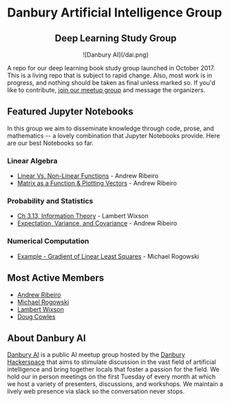 # Danbury Artificial Intelligence Group
<div style="text-align:center">
<h2>Deep Learning Study Group</h2>
![Danbury AI](/dai.png)
</div>

A repo for our deep learning book study group launched in October 2017. This is a living repo that is subject to rapid change. Also, most work is in progress, and nothing should be taken as final unless marked so. If you'd like to contribute, [join our meetup group]((https://www.meetup.com/DanburyAI/)) and message the organizers.

## Featured Jupyter Notebooks
In this group we aim to disseminate knowledge through code, prose, and mathematics -- a lovely combination that Jupyter Notebooks provide. Here are our best Notebooks so far.
### Linear Algebra
* [Linear Vs. Non-Linear Functions](/Notebooks/MemberNBS/LinearAlgebra/Linear%20Vs.%20Non-Linear%20Functions.ipynb) - Andrew Ribeiro
* [Matrix as a Function & Plotting Vectors](/Notebooks/MemberNBS/LinearAlgebra/Matrix%20as%20a%20Function%20%26%20Plotting%20Vectors.ipynb) - Andrew Ribeiro

### Probability and Statistics
* [Ch 3.13, Information Theory](/Notebooks/MemberNBS/ProbabilityAndStats/3_13_information_theory.ipynb) - Lambert Wixson
* [Expectation, Variance, and Covariance](/Notebooks/MemberNBS/ProbabilityAndStats/Expectation%2C%20Variance%2C%20and%20Covariance.ipynb) - Andrew Ribeiro

### Numerical Computation
* [Example - Gradient of Linear Least Squares](/Notebooks/MemberNBS/NumericalComputation/Example%20-%20Gradient%20of%20Linear%20Least%20Squares.ipynb) - Michael Rogowski

## Most Active Members
* [Andrew Ribeiro](http://andrewrib.com/)
* [Michael Rogowski](https://www.linkedin.com/in/michael-rogowski-23998495/)
* [Lambert Wixson](https://www.linkedin.com/in/lambert-wixson-57b567/)
* [Doug Cowles](https://www.linkedin.com/in/douglascowles/)

## About Danbury AI
[Danbury AI](https://www.meetup.com/DanburyAI/) is a public AI meetup group hosted by the [Danbury Hackerspace](https://danburyhackerspace.com/) that aims to stimulate discussion in the vast field of artificial intelligence and bring together locals that foster a passion for the field. We hold our in person meetings on the first Tuesday of every month at which we host a variety of presenters, discussions, and workshops. We maintain a lively web presence via slack so the conversation never stops.
